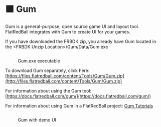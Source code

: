 # 🟩 Gum

Gum is a general-purpose, open source game UI and layout tool. FlatRedBall integrates with Gum to create UI for your games.

If you have downloaded the FRBDK.zip, you already have Gum located in the \<FRBDK Unzip Location>/Gum/Data/Gum.exe

<figure><img src="../.gitbook/assets/image (27).png" alt=""><figcaption><p>Gum.exe executable</p></figcaption></figure>

To download Gum separately, click here: [https://files.flatredball.com/content/Tools/Gum/Gum.zip](http://files.flatredball.com/content/Tools/Gum/Gum.zip)

For information about using the Gum tool: [https://docs.flatredball.com/gum/](https://docs.flatredball.com/gum/)

For information about using Gum in a FlatRedBall project: [Gum Tutorials](tutorials/)

<figure><img src="../.gitbook/assets/2016-02-GumPromo1-300x200.png" alt=""><figcaption><p>Gum with demo UI</p></figcaption></figure>

